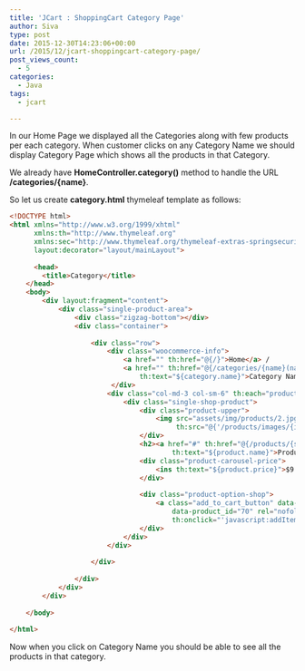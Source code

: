 ```yaml
---
title: 'JCart : ShoppingCart Category Page'
author: Siva
type: post
date: 2015-12-30T14:23:06+00:00
url: /2015/12/jcart-shoppingcart-category-page/
post_views_count:
  - 5
categories:
  - Java
tags:
  - jcart

---
```

In our Home Page we displayed all the Categories along with few products per each category. When customer clicks on any Category Name we should display Category Page which shows all the products in that Category.

We already have **HomeController.category()** method to handle the URL **/categories/{name}**.
  
So let us create **category.html** thymeleaf template as follows:

```html
<!DOCTYPE html>
<html xmlns="http://www.w3.org/1999/xhtml" 
	  xmlns:th="http://www.thymeleaf.org"
	  xmlns:sec="http://www.thymeleaf.org/thymeleaf-extras-springsecurity3"
      layout:decorator="layout/mainLayout">
      
      <head>
        <title>Category</title>
    </head>
    <body>
    	<div layout:fragment="content">
    		<div class="single-product-area">
		        <div class="zigzag-bottom"></div>
		        <div class="container">
		        	
		            <div class="row">
		            	<div class="woocommerce-info"> 
		            		<a href="" th:href="@{/}">Home</a> / 
		                    <a href="" th:href="@{/categories/{name}(name=${category.name})}" 
		                    	th:text="${category.name}">Category Name</a>
		                 </div>
		                <div class="col-md-3 col-sm-6" th:each="product : ${category.products}">
		                    <div class="single-shop-product">
		                        <div class="product-upper">
		                            <img src="assets/img/products/2.jpg" alt="" 
		                            	 th:src="@{'/products/images/{id}.jpg'(id=${product.id})}"/>
		                        </div>
		                        <h2><a href="#" th:href="@{/products/{sku}(sku=${product.sku})}" 
		                        		th:text="${product.name}">Product name</a></h2>
		                        <div class="product-carousel-price">
		                            <ins th:text="${product.price}">$9.00</ins>
		                        </div>
		                        
		                        <div class="product-option-shop">
		                            <a class="add_to_cart_button" data-quantity="1" data-product_sku="" 
		                            	data-product_id="70" rel="nofollow" href="#"
		                            	th:onclick="'javascript:addItemToCart(\'' + ${product.sku} + '\');'">Add to cart</a>
		                        </div>                       
		                    </div>
		                </div>
		                
		            </div>
		            
		        </div>
		    </div>
    	</div>
    	
    </body>
    
</html>
```

Now when you click on Category Name you should be able to see all the products in that category.
